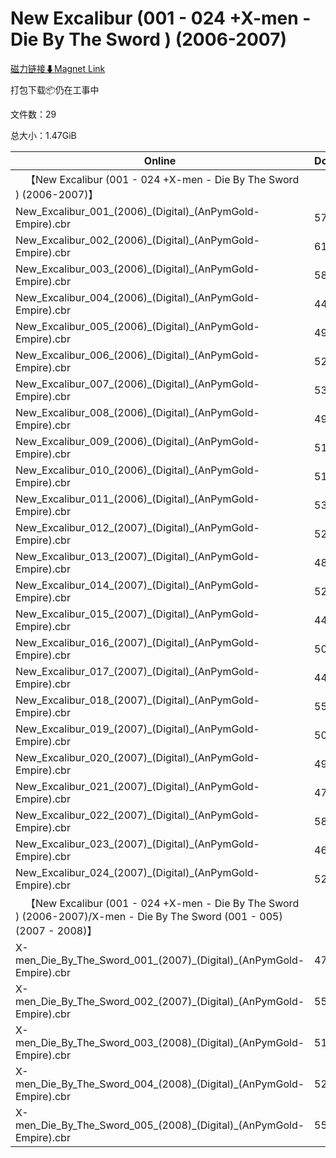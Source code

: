 # New Excalibur (001 - 024 +X-men - Die By The Sword ) (2006-2007)

[磁力链接⬇Magnet Link](magnet:?xt=urn:btih:5d0f70d701c340f4912dc9dc5a9833df68cc87c4&dn=New%20Excalibur%20%28001%20-%20024%20%2BX-men%20-%20Die%20By%20The%20Sword%20%29%20%282006-2007%29)

打包下载📦仍在工事中

文件数：29

总大小：1.47GiB

Online | Download
--- | ---
&emsp;【New Excalibur (001 - 024 +X-men - Die By The Sword ) (2006-2007)】 | 
New\_Excalibur\_001\_(2006)\_(Digital)\_(AnPymGold-Empire).cbr | 57.92MiB
New\_Excalibur\_002\_(2006)\_(Digital)\_(AnPymGold-Empire).cbr | 61.72MiB
New\_Excalibur\_003\_(2006)\_(Digital)\_(AnPymGold-Empire).cbr | 58.84MiB
New\_Excalibur\_004\_(2006)\_(Digital)\_(AnPymGold-Empire).cbr | 44.89MiB
New\_Excalibur\_005\_(2006)\_(Digital)\_(AnPymGold-Empire).cbr | 49.28MiB
New\_Excalibur\_006\_(2006)\_(Digital)\_(AnPymGold-Empire).cbr | 52.83MiB
New\_Excalibur\_007\_(2006)\_(Digital)\_(AnPymGold-Empire).cbr | 53.37MiB
New\_Excalibur\_008\_(2006)\_(Digital)\_(AnPymGold-Empire).cbr | 49.03MiB
New\_Excalibur\_009\_(2006)\_(Digital)\_(AnPymGold-Empire).cbr | 51.82MiB
New\_Excalibur\_010\_(2006)\_(Digital)\_(AnPymGold-Empire).cbr | 51.95MiB
New\_Excalibur\_011\_(2006)\_(Digital)\_(AnPymGold-Empire).cbr | 53.62MiB
New\_Excalibur\_012\_(2007)\_(Digital)\_(AnPymGold-Empire).cbr | 52.80MiB
New\_Excalibur\_013\_(2007)\_(Digital)\_(AnPymGold-Empire).cbr | 48.80MiB
New\_Excalibur\_014\_(2007)\_(Digital)\_(AnPymGold-Empire).cbr | 52.68MiB
New\_Excalibur\_015\_(2007)\_(Digital)\_(AnPymGold-Empire).cbr | 44.34MiB
New\_Excalibur\_016\_(2007)\_(Digital)\_(AnPymGold-Empire).cbr | 50.56MiB
New\_Excalibur\_017\_(2007)\_(Digital)\_(AnPymGold-Empire).cbr | 44.20MiB
New\_Excalibur\_018\_(2007)\_(Digital)\_(AnPymGold-Empire).cbr | 55.14MiB
New\_Excalibur\_019\_(2007)\_(Digital)\_(AnPymGold-Empire).cbr | 50.09MiB
New\_Excalibur\_020\_(2007)\_(Digital)\_(AnPymGold-Empire).cbr | 49.40MiB
New\_Excalibur\_021\_(2007)\_(Digital)\_(AnPymGold-Empire).cbr | 47.18MiB
New\_Excalibur\_022\_(2007)\_(Digital)\_(AnPymGold-Empire).cbr | 58.94MiB
New\_Excalibur\_023\_(2007)\_(Digital)\_(AnPymGold-Empire).cbr | 46.74MiB
New\_Excalibur\_024\_(2007)\_(Digital)\_(AnPymGold-Empire).cbr | 52.77MiB
&emsp;【New Excalibur (001 - 024 +X-men - Die By The Sword ) (2006-2007)/X-men - Die By The Sword (001 - 005) (2007 - 2008)】 | 
X-men\_Die\_By\_The\_Sword\_001\_(2007)\_(Digital)\_(AnPymGold-Empire).cbr | 47.32MiB
X-men\_Die\_By\_The\_Sword\_002\_(2007)\_(Digital)\_(AnPymGold-Empire).cbr | 55.32MiB
X-men\_Die\_By\_The\_Sword\_003\_(2008)\_(Digital)\_(AnPymGold-Empire).cbr | 51.61MiB
X-men\_Die\_By\_The\_Sword\_004\_(2008)\_(Digital)\_(AnPymGold-Empire).cbr | 52.95MiB
X-men\_Die\_By\_The\_Sword\_005\_(2008)\_(Digital)\_(AnPymGold-Empire).cbr | 55.22MiB